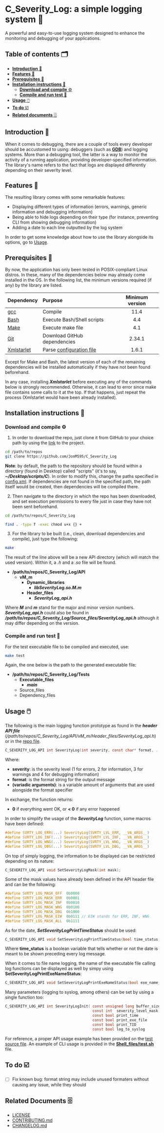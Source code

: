 # C_Severity_Log: a simple logging system 📝
A powerful and easy-to-use logging system designed to enhance the monitoring and debugging of your applications.


## Table of contents 🗂️
* [**Introduction** 📑](#introduction)
* [**Features** 🌟](#features)
* [**Prerequisites** 🧱](#prerequisites)
* [**Installation instructions** 📓](#installation-instructions)
  * [**Download and compile** ⚙️](#download-and-compile)
  * [**Compile and run test** 🧪](#compile-and-run-test)
* [**Usage** 🖱️](#usage)
* [**To do** ☑️](#to-do)
* [**Related documents** 🗄️](#related-documents)


## Introduction <a id="introduction"></a> 📑
When it comes to debugging, there are a couple of tools every developer should be accustomed to using: debuggers (such as [**GDB**](https://www.sourceware.org/gdb/)) and logging systems.
More than a debugging tool, the latter is a way to monitor the activity of a running application, providing developer-specified information.
The library's name refers to the fact that logs are displayed differently depending on their severity level.


## Features <a id="features"></a> 🌟
The resulting library comes with some remarkable features:
* Displaying different types of information (errors, warnings, generic information and debugging information)
* Being able to hide logs depending on their type (for instance, preventing CLI from showing debugging information)
* Adding a date to each line outputted by the log system

In order to get some knowledge about how to use the library alongside its options, go to [Usage](#usage).


## Prerequisites <a id="prerequisites"></a> 🧱
By now, the application has only been tested in POSIX-compliant Linux distros. In these, many of the dependencies below may already come installed in the OS.
In the following list, the minimum versions required (if any) by the library are listed.

| Dependency                   | Purpose                                 | Minimum version |
| :--------------------------- | :-------------------------------------- |:-------------: |
| [gcc][gcc-link]              | Compile                                 |11.4            |
| [Bash][bash-link]            | Execute Bash/Shell scripts              |4.4             |
| [Make][make-link]            | Execute make file                       |4.1             |
| [Git][git-link]              | Download GitHub dependencies            |2.34.1          |
| [Xmlstarlet][xmlstarlet-link]| Parse [configuration file](config.xml)  |1.6.1           |

[gcc-link]:        https://gcc.gnu.org/
[bash-link]:       https://www.gnu.org/software/bash/
[make-link]:       https://www.gnu.org/software/make/
[git-link]:        https://git-scm.com/
[xmlstarlet-link]: https://xmlstar.sourceforge.net/

Except for Make and Bash, the latest version of each of the remaining dependencies will be installed automatically if they have not been found beforehand.

In any case, installing **_Xmlstarlet_** before executing any of the commands below is strongly recommended. Otherwise, it can lead to error since make file
contains some calls to it at the top. If that happens, just repeat the process (Xmlstarlet would have been already installed).

## Installation instructions <a id="installation-instructions"></a> 📓
### Download and compile <a id="download-and-compile"></a> ⚙️
1. In order to download the repo, just clone it from GitHub to your choice path by using the [link](https://github.com/JonMS95/C_Severity_Log) to the project.

```bash
cd /path/to/repos
git clone https://github.com/JonMS95/C_Severity_Log
```

**Note**: by default, the path to the repository should be found within a directory (found in Desktop) called "scripts" (it's to say, **_~/Desktop/scripts/C_**). In order to modify this, change the paths specified in [config.xml](config.xml). If dependencies are not found in the specified path, the path itself would be created, then dependencies will be compiled there. 

2. Then navigate to the directory in which the repo has been downloaded, and set execution permissions to every file just in case they have not been sent beforehand.

```bash
cd /path/to/repos/C_Severity_Log

find . -type f -exec chmod u+x {} +
```

3. For the library to be built (i.e., clean, download dependencies and compile), just type the following:

```bash
make
```

The result of the line above will be a new API directory (which will match the used version). Within it, a *.h* and a *.so* file will be found.
- **/path/to/repos/C_Severity_Log/API**
  - **vM_m**
    - **Dynamic_libraries**
      - **_libSeverityLog.so.M.m_**
    - **Header_files**
      - **_SeverityLog_api.h_**

Where **_M_** and **_m_** stand for the major and minor version numbers.
**_SeverityLog_api.h_** could also be found in **_/path/to/repos/C_Severity_Log/Source_files/SeverityLog_api.h_** although it may differ depending on the version.


### Compile and run test <a id="compile-and-run-test"></a> 🧪
For the test executable file to be compiled and executed, use:

```bash
make test
```

Again, the one below is the path to the generated executable file:
- **/path/to/repos/C_Severity_Log/Tests**
  - **Executable_files**
      - **_main_**
  - Source_files
  - Dependency_files


## Usage <a id="usage"></a> 🖱️
The following is the main logging function prototype as found in the **_header API file_** (_/path/to/repos/C_Severity_Log/API/vM_m/Header_files/SeverityLog_api.h_) or in the [repo file](https://github.com/JonMS95/C_Severity_Log/blob/main/Source_files/Severity_Log_api.h).

```c
C_SEVERITY_LOG_API int SeverityLog(int severity, const char* format, ...);
```

Where:
* **severity**: is the severity level (1 for errors, 2 for information, 3 for warnings and 4 for debugging information)
* **format**: is the format string for the output message
* **(variadic arguments)**: is a variable amount of arguments that are used alongside the format specifier

In exchange, the function returns:
* **0** if everything went OK, or **< 0** if any error happened

In order to simplify the usage of the **_SeverityLog_** function, some macros have been defined:

```c
#define SVRTY_LOG_ERR(...) SeverityLog(SVRTY_LVL_ERR, __VA_ARGS__)
#define SVRTY_LOG_INF(...) SeverityLog(SVRTY_LVL_INF, __VA_ARGS__)
#define SVRTY_LOG_WNG(...) SeverityLog(SVRTY_LVL_WNG, __VA_ARGS__)
#define SVRTY_LOG_DBG(...) SeverityLog(SVRTY_LVL_DBG, __VA_ARGS__)
```

On top of simply logging, the information to be displayed can be restricted depending on its nature:

```c
C_SEVERITY_LOG_API void SetSeverityLogMask(int mask);
```

Some of the mask values have already been defined in the API header file and can be the following:

```c
#define SVRTY_LOG_MASK_OFF  0b0000
#define SVRTY_LOG_MASK_ERR  0b0001
#define SVRTY_LOG_MASK_INF  0b0010
#define SVRTY_LOG_MASK_WNG  0b0100
#define SVRTY_LOG_MASK_DBG  0b1000
#define SVRTY_LOG_MASK_EIW  0b0111 // EIW stands for ERR, INF, WNG
#define SVRTY_LOG_MASK_ALL  0b1111
```

As for the date, **_SetSeverityLogPrintTimeStatus_** should be used:

```c
C_SEVERITY_LOG_API void SetSeverityLogPrintTimeStatus(bool time_status);
```

Where **time_status** is a boolean variable that tells whether or not the date is meant to be shown preceding every log message.

When it comes to file name logging, the name of the executable file calling log functions can be displayed as well by simpy using **SetSeverityLogPrintExeNameStatus**:

```c
C_SEVERITY_LOG_API void SetSeverityLogPrintExeNameStatus(bool exe_name_status);
```

Many parameters (logging to syslog, among others) can be set by using a single function too:

```c
C_SEVERITY_LOG_API int SeverityLogInit( const unsigned long buffer_size ,
                                        const int  severity_level_mask  ,
                                        const bool print_time           ,
                                        const bool print_exe_file       ,
                                        const bool print_TID            ,
                                        const bool log_to_syslog        );
```

For reference, a proper API usage example has been provided on the [test source file](https://github.com/JonMS95/C_Severity_Log/blob/main/Tests/Source_files/main.c).
An example of CLI usage is provided in the [**Shell_files/test.sh**](https://github.com/JonMS95/C_Severity_Log/blob/main/Shell_files/test.sh) file.


## To do <a id="to-do"></a> ☑️
- [ ] Fix known bug: format string may include unused formaters without causing any issue, while they should


## Related Documents <a id="related-documents"></a> 🗄️
* [LICENSE](LICENSE)
* [CONTRIBUTING.md](Docs/CONTRIBUTING.md)
* [CHANGELOG.md](Docs/CHANGELOG.md)

